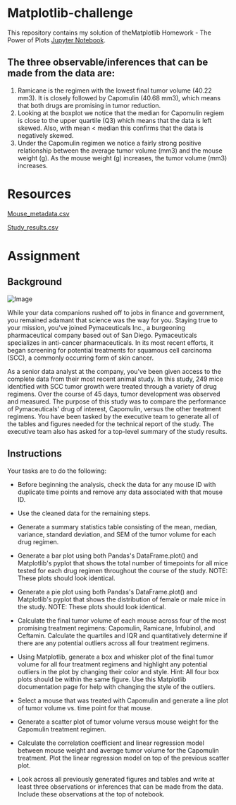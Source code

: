 # Matplotlib-challenge

This repository contains my solution of theMatplotlib Homework  - The Power of Plots [Jupyter Notebook](https://github.com/NazihZaz/Matplotlib-challenge/blob/main/Pymaceuticals/pymaceuticals_starter.ipynb).


## The three observable/inferences that can be made from the data are:

1. Ramicane is the regimen with the lowest final tumor volume (40.22 mm3). It is closely followed by Capomulin (40.68 mm3), which means that both drugs are promising in tumor reduction.
2. Looking at the boxplot we notice that the median for Capomulin regiem is close to the upper quartile (Q3) which means that the data is left skewed. Also, with mean < median this confirms that the data is negatively skewed.
3. Under the Capomulin regimen we notice a fairly strong positive relationship between the average tumor volume (mm3) and the mouse weight (g). As the mouse weight (g) increases, the tumor volume (mm3) increases.


# Resources

[Mouse_metadata.csv](https://github.com/NazihZaz/Matplotlib-challenge/blob/main/Pymaceuticals/data/Mouse_metadata.csv)

[Study_results.csv](https://github.com/NazihZaz/Matplotlib-challenge/blob/main/Pymaceuticals/data/Study_results.csv)

# Assignment 

## Background
![Image](https://github.com/NazihZaz/Matplotlib-challenge/blob/main/Images/Laboratory.jpg)

While your data companions rushed off to jobs in finance and government, you remained adamant that science was the way for you. Staying true to your mission, you've joined Pymaceuticals Inc., a burgeoning pharmaceutical company based out of San Diego. Pymaceuticals specializes in anti-cancer pharmaceuticals. In its most recent efforts, it began screening for potential treatments for squamous cell carcinoma (SCC), a commonly occurring form of skin cancer.

As a senior data analyst at the company, you've been given access to the complete data from their most recent animal study. In this study, 249 mice identified with SCC tumor growth were treated through a variety of drug regimens. Over the course of 45 days, tumor development was observed and measured. The purpose of this study was to compare the performance of Pymaceuticals' drug of interest, Capomulin, versus the other treatment regimens. You have been tasked by the executive team to generate all of the tables and figures needed for the technical report of the study. The executive team also has asked for a top-level summary of the study results.

## Instructions
Your tasks are to do the following:

- Before beginning the analysis, check the data for any mouse ID with duplicate time points and remove any data associated with that mouse ID.

- Use the cleaned data for the remaining steps.

- Generate a summary statistics table consisting of the mean, median, variance, standard deviation, and SEM of the tumor volume for each drug regimen.

- Generate a bar plot using both Pandas's DataFrame.plot() and Matplotlib's pyplot that shows the total number of timepoints for all mice tested for each drug regimen 	throughout the course of the study.
NOTE: These plots should look identical.

 - Generate a pie plot using both Pandas's DataFrame.plot() and Matplotlib's pyplot that shows the distribution of female or male mice in the study.
NOTE: These plots should look identical.

- Calculate the final tumor volume of each mouse across four of the most promising treatment regimens: Capomulin, Ramicane, Infubinol, and Ceftamin. Calculate the quartiles 	and IQR and quantitatively determine if there are any potential outliers across all four treatment regimens.

- Using Matplotlib, generate a box and whisker plot of the final tumor volume for all four treatment regimens and highlight any potential outliers in the plot by changing their 	color and style.
Hint: All four box plots should be within the same figure. Use this Matplotlib documentation page for help with changing the style of the outliers.

- Select a mouse that was treated with Capomulin and generate a line plot of tumor volume vs. time point for that mouse.

- Generate a scatter plot of tumor volume versus mouse weight for the Capomulin treatment regimen.

- Calculate the correlation coefficient and linear regression model between mouse weight and average tumor volume for the Capomulin treatment. Plot the linear regression 	model on top of the previous scatter plot.

- Look across all previously generated figures and tables and write at least three observations or inferences that can be made from the data. Include these observations at the 	top of notebook.

